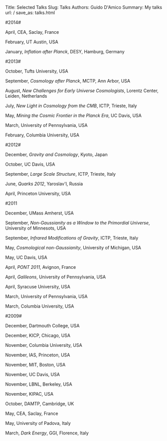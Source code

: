 Title: Selected Talks
Slug: Talks
Authors: Guido D'Amico
Summary: My talks
url: /
save_as: talks.html

#2014#

April, CEA, Saclay, France

February, UT Austin, USA

January, *Inflation after Planck*, DESY, Hamburg, Germany

#2013#

October, Tufts University, USA

September, *Cosmology after Planck*, MCTP, Ann Arbor, USA

August, *New Challenges for Early Universe Cosmologists*, Lorentz Center, Leiden, Netherlands

July, *New Light in Cosmology from the CMB*, ICTP, Trieste, Italy

May, *Mining the Cosmic Frontier in the Planck Era*, UC Davis, USA

March, University of Pennsylvania, USA

February, Columbia University, USA

#2012#

December, *Gravity and Cosmology*, Kyoto, Japan

October, UC Davis, USA

September, *Large Scale Structure*, ICTP, Trieste, Italy

June, *Quarks 2012*, Yaroslav'l, Russia

April, Princeton University, USA

#2011

December, UMass Amherst, USA

September, *Non-Gaussianity as a Window to the Primordial Universe*, University of Minnesots, USA

September, *Infrared Modifications of Gravity*, ICTP, Trieste, Italy

May, *Cosmological non-Gaussianity*, University of Michigan, USA

May, UC Davis, USA

April, *PONT 2011*, Avignon, France

April, *Galileons*, University of Pennsylvania, USA

April, Syracuse University, USA

March, University of Pennsylvania, USA

March, Columbia University, USA

#2009#

December, Dartmouth College, USA

December, KICP, Chicago, USA

November, Columbia University, USA

November, IAS, Princeton, USA

November, MIT, Boston, USA

November, UC Davis, USA

November, LBNL, Berkeley, USA

November, KIPAC, USA

October, DAMTP, Cambridge, UK

May, CEA, Saclay, France

May, University of Padova, Italy

March, *Dark Energy*, GGI, Florence, Italy
